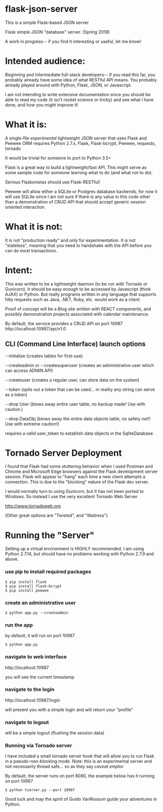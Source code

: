 # flask-json-server

This is a simple Flask-based JSON server

Flask simple JSON "database" server. (Spring 2018)

A work in progress-- if you find it interesting or useful, let me know!

# Intended audience:

Beginning and Intermediate full-stack developers--  if you read this far, you probably already have some idea
of what RESTful API means.  You probably already played around with Python, Flask, JSON, or Javascript.

I am not intending to write extensive documentation since you should be able to read my code (it isn't rocket
science or tricky) and see what I have done, and how you might improve it!

# What it is:

A single-file *experimental* lightweight JSON server that uses Flask and Peewee ORM
requires Python 2.7.x, Flask, Flask-bcrypt, Peewee, requests, tornado

It would be trivial for someone to port to Python 3.5+

Flask is a great way to build a lightweight/fast API.  This might serve
as some sample code for someone learning what to do (and what not to do).

Serious Flaskonistas should use Flask-RESTful!

Peewee will allow either a SQLite or Postgres database backends,
for now it will use SQLite since I am not sure if there is any
value in this code other than a demonstration of CRUD API that
should accept generic session oriented interaction.

# What it is not:

It is not "production ready" and only for experimentation.  It is not "stateless", meaning that
you need to handshake with the API before you can do most transactions.

# Intent:

This was written to be a lightweight daemon (to be run with Tornado or Gunicorn).
It should be easy enough to be accessed by Javascript (think AJAX) or Python.
But really programs written in any language that supports http requests
such as Java, .NET, Ruby, etc. would work as a client.

Proof of concept will be a Blog site written with
REACT components, and possibly demonstration projects associated with calendar
maintenance.

By default, the service provides a CRUD API on port 10987
http://localhost:10987/api/v1.0

## CLI (Command Line Interface) launch options

--initialize (creates tables for first-use)

--createadmin or --createsuperuser (creates an administrative user which can access ADMIN API)

--createuser (creates a regular user, can store data on the system)

--token (spits out a token that can be used... in reality any string can serve as a token)

--drop User (blows away entire user table, no backup made! Use with caution.)

--drop DataObj (blows away the entire data objects table, no safety net!! Use with extreme caution!)


requires a valid user_token to establish data objects in the SqliteDatabase

# Tornado Server Deployment

I found that Flask had some stuttering behavior when I used Postman and Chrome and Microsoft Edge browsers against
the Flask development server session. 
Flask will appear to "hang" each time a new client attempts a connection.
This is due to the "blocking" nature of the Flask dev server.

I would normally turn to using Gunicorn, but it has not been ported to Windows.
So instead I use the very excellent Tornado Web Server

http://www.tornadoweb.org

(Other great options are "Twisted", and "Waitress")

# Running the "Server"

Setting up a virtual environment is HIGHLY recommended.  I am using Python 2.7.14, but should have no problems working with
Python 2.7.9 and above.

### use pip to install required packages
```
$ pip install flask
$ pip install flask-bcrypt
$ pip install peewee
```

### create an administrative user

```
$ python app.py --createadmin
```

### run the app

by default, it will run on port 10987

```
$ python app.py
```

### navigate to web interface

http://localhost:10987

you will see the current timestamp

### navigate to the login

http://localhost:10987/login

will present you with a simple login and will return your "profile"

### navigate to logout

will be a simple logout (flushing the session data)

### Running via Tornado server

I have included a small tornado server hook that will allow you to run Flask in
a pseudo-non-blocking mode.  Note: this is an experimental server and not necessarily
thread safe... so as they say *caveat emptor*

By default, the server runs on port 8080, the example below has it running on port 10987

```
$ python tserver.py --port 10987
```

Good luck and may the spirit of Guido VanRossum guide your adventures in Python.


